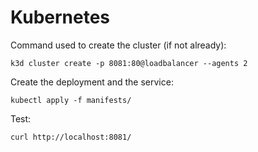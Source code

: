 # Kubernetes
Command used to create the cluster (if not already):
```
k3d cluster create -p 8081:80@loadbalancer --agents 2
```
Create the deployment and the service:
```
kubectl apply -f manifests/
```
Test:
```
curl http://localhost:8081/
```